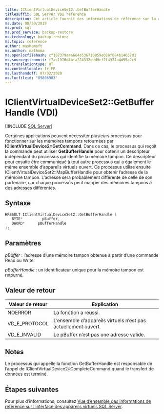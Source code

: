 ```yaml
---
title: IClientVirtualDeviceSet2::GetBufferHandle
titlesuffix: SQL Server VDI reference
description: Cet article fournit des informations de référence sur la commande IClientVirtualDeviceSet2::GetBufferHandle.
ms.date: 08/30/2019
ms.prod: sql
ms.prod_service: backup-restore
ms.technology: backup-restore
ms.topic: reference
author: mashamsft
ms.author: mathoma
ms.openlocfilehash: cf187379aaa664e536710859e08bf084b14657d1
ms.sourcegitcommit: f7ac1976d4bfa224332edd9ef2f4377a4d55a2c9
ms.translationtype: HT
ms.contentlocale: fr-FR
ms.lasthandoff: 07/02/2020
ms.locfileid: "85896903"
---
```

# <a name="iclientvirtualdeviceset2getbufferhandle-vdi"></a>IClientVirtualDeviceSet2::GetBufferHandle (VDI)

[!INCLUDE [SQL Server](../../../includes/applies-to-version/sqlserver.md)]

Certaines applications peuvent nécessiter plusieurs processus pour fonctionner sur les mémoires tampons retournées par **IClientVirtualDevice2::GetCommand**. Dans ce cas, le processus qui reçoit la commande peut utiliser **GetBufferHandle** pour obtenir un descripteur indépendant du processus qui identifie la mémoire tampon. Ce descripteur peut ensuite être communiqué à tout autre processus qui a également le même ensemble d’appareils virtuels ouvert. Ce processus utilise ensuite IClientVirtualDeviceSet2::MapBufferHandle pour obtenir l’adresse de la mémoire tampon. L’adresse sera probablement différente de celle de son partenaire, car chaque processus peut mapper des mémoires tampons à des adresses différentes.

## <a name="syntax"></a>Syntaxe

```c
HRESULT IClientVirtualDeviceSet2::GetBufferHandle (
   BYTE*         pBuffer,
   DWORD*      pBufferHandle
);
```

## <a name="parameters"></a>Paramètres

*pBuffer* : l’adresse d’une mémoire tampon obtenue à partir d’une commande Read ou Write.

*pBufferHandle* : un identificateur unique pour la mémoire tampon est retourné.

## <a name="return-value"></a>Valeur de retour

|Valeur de retour | Explication |
|---|---|
| NOERROR | La fonction a réussi. |
| VD_E_PROTOCOL | L’ensemble d’appareils virtuels n’est pas actuellement ouvert. |
| VD_E_INVALID | Le pBuffer n’est pas une adresse valide. |

## <a name="remarks"></a>Notes

Le processus qui appelle la fonction GetBufferHandle est responsable de l’appel de IClientVirtualDevice2::CompleteCommand quand le transfert de données est terminé.

## <a name="next-steps"></a>Étapes suivantes

Pour plus d’informations, consultez [Vue d’ensemble des informations de référence sur l’interface des appareils virtuels SQL Server](reference-virtual-device-interface.md).
